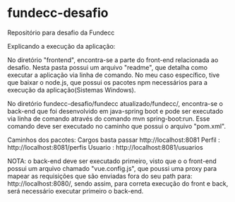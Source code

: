 # fundecc-desafio
Repositório para desafio da Fundecc

Explicando a execução da aplicação:

No diretório "frontend", encontra-se a parte do front-end relacionada ao desafio. Nesta pasta possui um arquivo "readme", que detalha como executar a aplicação via linha de comando.
No meu caso específico, tive que baixar o node.js, que possui os pacotes npm necessários para a execução da aplicação(Sistemas Windows).

No diretório fundecc-desafio/fundecc atualizado/fundecc/, encontra-se o back-end que foi desenvolvido em java-spring boot e pode ser executado via linha de comando através do 
comando mvn spring-boot:run. Esse comando deve ser executado no caminho que possui o arquivo "pom.xml".

Caminhos dos pacotes:
Cargos basta passar http://localhost:8081
Perfil : http://localhost:8081/perfis
Usuario : http://localhost:8081/usuarios

NOTA: o back-end deve ser executado primeiro, visto que o o front-end possui um arquivo chamado "vue.config.js", que poussi uma proxy para mapear as requisições que são enviadas 
fora do seu path para: http://localhost:8080/, sendo assim, para correta execução do front e back, será necessário executar primeiro o back-end.
